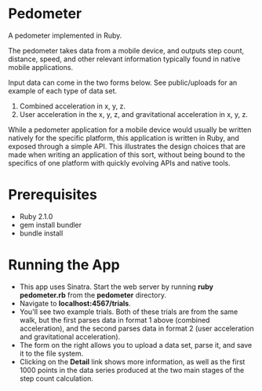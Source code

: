 Pedometer
=========

A pedometer implemented in Ruby. 

The pedometer takes data from a mobile device, and outputs step count, distance, speed, and other relevant information typically found in native mobile applications. 

Input data can come in the two forms below. See public/uploads for an example of each type of data set.
1. Combined acceleration in x, y, z.
2. User acceleration in the x, y, z, and gravitational acceleration in x, y, z.

While a pedometer application for a mobile device would usually be written natively for the specific platform, this application is written in Ruby, and exposed through a simple API. This illustrates the design choices that are made when writing an application of this sort, without being bound to the specifics of one platform with quickly evolving APIs and native tools. 

Prerequisites
=============
* Ruby 2.1.0
* gem install bundler
* bundle install

Running the App
=============
* This app uses Sinatra. Start the web server by running **ruby pedometer.rb** from the **pedometer** directory. 
* Navigate to **localhost:4567/trials**. 
* You'll see two example trials. Both of these trials are from the same walk, but the first parses data in format 1 above (combined acceleration), and the second parses data in format 2 (user acceleration and gravitational acceleration). 
* The form on the right allows you to upload a data set, parse it, and save it to the file system. 
* Clicking on the **Detail** link shows more information, as well as the first 1000 points in the data series produced at the two main stages of the step count calculation. 